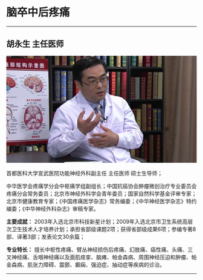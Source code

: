 # 脑卒中后疼痛

---

## 胡永生 主任医师

![1679376435084](image/c06_046/1679376435084.png)

首都医科大学宣武医院功能神经外科副主任 主任医师 硕士生导师；

中华医学会疼痛学分会中枢痛学组副组长；中国抗癌协会肿瘤微创治疗专业委员会疼痛分会常务委员；北京市神经外科学会青年委员；国家自然科学基金评审专家；北京市健康教育专家；《中国疼痛医学杂志》常务编委；《中华神经医学杂志》特约编委；《中华神经外科杂志》审稿专家。

**主要成就：** 2003年入选北京市科技新星计划；2009年入选北京市卫生系统高层次卫生技术人才培养计划；承担省部级课题2项；获得省部级成果6项；参编专著8部、译著3部；发表论文30余篇；

**专业特长：** 擅长中枢性疼痛、臂丛神经损伤后疼痛、幻肢痛、癌性痛、头痛、三叉神经痛、舌咽神经痛以及面肌痉挛、脑瘫、帕金森病、周围神经压迫和肿瘤、帕金森病、肌张力障碍、震颤、癫痫、强迫症、抽动症等疾病的诊治。

---
